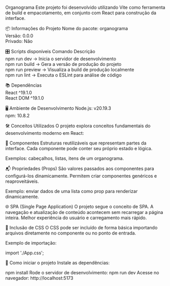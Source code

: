 Organograma
Este projeto foi desenvolvido utilizando Vite como ferramenta de build e empacotamento, em conjunto com React para construção da interface.

📦 Informações do Projeto
Nome do pacote: organograma <br>
Versão: 0.0.0 <br>
Privado: Não <br>

🎛️ Scripts disponíveis
Comando	Descrição <br>
npm run dev ->	Inicia o servidor de desenvolvimento <br>
npm run build	-> Gera a versão de produção do projeto <br>
npm run preview ->	Visualiza a build de produção localmente <br>
npm run lint	-> Executa o ESLint para análise de código <br>

📚 Dependências <br>
React ^19.1.0 <br>
React DOM ^19.1.0 <br>

🖥️ Ambiente de Desenvolvimento
Node.js: v20.19.3 <br>
npm: 10.8.2 <br>

🛠️ Conceitos Utilizados
O projeto explora conceitos fundamentais do desenvolvimento moderno em React:

🧩 Componentes
Estruturas reutilizáveis que representam partes da interface.
Cada componente pode conter seu próprio estado e lógica.

Exemplos: cabeçalhos, listas, itens de um organograma.

📬 Propriedades (Props)
São valores passados aos componentes para configurá-los dinamicamente.
Permitem criar componentes genéricos e reaproveitáveis.

Exemplo: enviar dados de uma lista como prop para renderizar dinamicamente.

🌐 SPA (Single Page Application)
O projeto segue o conceito de SPA.
A navegação e atualização de conteúdo acontecem sem recarregar a página inteira.
Melhor experiência do usuário e carregamento mais rápido.

🎨 Inclusão de CSS
O CSS pode ser incluído de forma básica importando arquivos diretamente no componente ou no ponto de entrada.

Exemplo de importação:

import './App.css';

🚀 Como iniciar o projeto
Instale as dependências:

npm install
Rode o servidor de desenvolvimento: npm run dev
Acesse no navegador: http://localhost:5173
